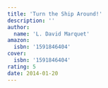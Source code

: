 ```yaml
---
title: 'Turn the Ship Around!'
description: ''
author:
  name: 'L. David Marquet'
amazon:
  isbn: '1591846404'
cover:
  isbn: '1591846404'
rating: 5
date: 2014-01-20
---
```

